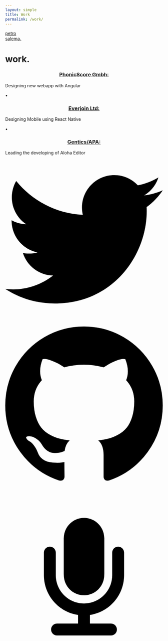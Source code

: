 ```yaml
---
layout: simple
title: Work
permalink: /work/
---
```


<a href="/" class="logo">
  petro<br/>
  salema<b>.</b>
</a>

<h1>work<b>.</b></h1>

<h3 style="text-align: center"><a href="http://phonicscore.com/">PhonicScore Gmbh<b>:</b></a></h3>
<div>Designing new webapp with Angular</div>

&bull;

<h3 style="text-align: center"><a href="http://everjoin.us/">Everjoin Ltd<b>:</b></a></h3>
<div>Designing Mobile using React Native</div>

&bull;

<h3 style="text-align: center"><a href="http://www.gentics.com/genticscms/index.de.html">Gentics/APA<b>:</b></a></h3>
<div>Leading the developing of Aloha Editor</div>

<!--

&bull;

I believe that:

<strong>Vision is essential<b>:</b></strong>
The future you can imagine is the future you work towards<b>.</b> This is true
for your products and company, so always
<a href="/talks/dream-big-think-small">dream big, think small</a><b>.</b>

<strong>Beauty is fundamental</strong><b>:</b>
It is not functional if it does not delight and inspire<b>.</b> It is more than
having the unit test past and choosing a modern design aethetic

<strong>Code is strategic</strong><b>:</b>

Empathy is the great differentiator.

-->

<div id="connect-icons">
  <a class="twitter social-link" href="https://twitter.com/petrosalema" title="Twitter" target="_blank">
    <svg xmlns="http://www.w3.org/2000/svg" viewBox="0 0 16 16"
      id="twitter-icon">
      <path d="M16,3.536c-0.589,0.261-1.221,0.438-1.885,0.517c0.678-0.406,1.198-1.05,1.443-1.816c-0.634,0.376-1.337,0.649-2.085,0.797
        c-0.599-0.638-1.452-1.037-2.396-1.037c-1.813,0-3.283,1.47-3.283,3.282c0,0.257,0.029,0.508,0.085,0.748
        c-2.728-0.137-5.147-1.444-6.766-3.43c-0.283,0.485-0.444,1.049-0.444,1.65c0,1.139,0.579,2.144,1.46,2.732
        C1.592,6.963,1.086,6.816,0.643,6.57c0,0.014,0,0.027,0,0.041c0,1.59,1.132,2.917,2.633,3.219C3,9.905,2.71,9.945,2.411,9.945
        c-0.212,0-0.417-0.021-0.618-0.059c0.418,1.304,1.63,2.253,3.066,2.28c-1.123,0.88-2.539,1.405-4.077,1.405
        c-0.265,0-0.526-0.016-0.783-0.046C1.453,14.456,3.178,15,5.032,15c6.038,0,9.34-5.002,9.34-9.34c0-0.142-0.003-0.284-0.01-0.425
        C15.003,4.773,15.56,4.195,16,3.536z"></path>
    </svg>
  </a>

  <a href="https://github.com/petrosalema">
    <svg xmlns="http://www.w3.org/2000/svg" viewBox="0 0 857.143 1000"
      id="github-icon">
      <path d="M857.088 500.032q0 140.058 -81.747 251.937t-211.203 154.845q-15.066 2.79 -22.041 -3.906t-6.975 -16.74v-117.738q0 -54.126 -29.016 -79.236 31.806 -3.348 57.195 -10.044t52.452 -21.762 45.198 -37.107 29.574 -58.59 11.439 -83.979q0 -67.518 -44.082 -114.948 20.646 -50.778 -4.464 -113.832 -15.624 -5.022 -45.198 6.138t-51.336 24.552l-21.204 13.392q-51.894 -14.508 -107.136 -14.508t-107.136 14.508q-8.928 -6.138 -23.715 -15.066t-46.593 -21.483 -47.988 -7.533q-24.552 63.054 -3.906 113.832 -44.082 47.43 -44.082 114.948 0 47.43 11.439 83.7t29.295 58.59 44.919 37.386 52.452 21.762 57.195 10.044q-22.32 20.088 -27.342 57.474 -11.718 5.58 -25.11 8.37t-31.806 2.79 -36.549 -11.997 -30.969 -34.875q-10.602 -17.856 -27.063 -29.016t-27.621 -13.392l-11.16 -1.674q-11.718 0 -16.182 2.511t-2.79 6.417 5.022 7.812 7.254 6.696l3.906 2.79q12.276 5.58 24.273 21.204t17.577 28.458l5.58 12.834q7.254 21.204 24.552 34.317t37.386 16.74 38.781 3.906 30.969 -1.953l12.834 -2.232q0 21.204 .279 49.662t.279 30.132q0 10.044 -7.254 16.74t-22.32 3.906q-129.456 -42.966 -211.203 -154.845t-81.747 -251.937q0 -116.622 57.474 -215.109t155.961 -155.961 215.109 -57.474 215.109 57.474 155.961 155.961 57.474 215.109z"></path>
    </svg>
  </a>

  <a href="/talks">
    <svg xmlns="http://www.w3.org/2000/svg" viewBox="0 0 100 100"
      id="speaking-icon">
    <g>
      <path d="M75.46,49.16h0.003v-0.098c0-0.006,0-0.013,0-0.019h0V34.787c0-2.088-1.693-3.781-3.782-3.781
        c-2.088,0-3.783,1.693-3.783,3.781v14.256c0,9.885-8.013,17.897-17.898,17.897s-17.898-8.013-17.898-17.897h0V34.787
        c0-2.088-1.693-3.781-3.782-3.781c-2.088,0-3.783,1.693-3.783,3.781V49.16h0.003c0.058,12.724,9.447,23.243,21.678,25.065v5.438
        H32.839v0.003c-2.074,0.018-3.75,1.701-3.75,3.779c0,2.078,1.676,3.761,3.75,3.779v0.003h34.29l0,0
        c2.089,0,3.782-1.693,3.782-3.782c0-2.089-1.693-3.782-3.782-3.782l0,0H53.782v-5.438C66.013,72.403,75.403,61.884,75.46,49.16z"></path>
      <path d="M37.186,48.941c0,7.088,5.745,12.833,12.833,12.833c7.087,0,12.831-5.746,12.831-12.833
        c0-0.096-0.012-0.188-0.014-0.283h0.053V25.322h-0.053c-0.153-6.955-5.826-12.549-12.817-12.549
        c-6.992,0-12.666,5.594-12.819,12.549h-0.052v23.336h0.052C37.199,48.753,37.186,48.845,37.186,48.941z"></path>
    </g>
    </svg>
  </a>
</div>


<!--
[Practice Bird by phonicscore](./work/practice-bird)
[Challenges by Everjoin](./work/everjoin-challenges)
[CMS by Gentics](./work/cms)
[Aloha Editor by Gentics](./work/aloha-editor)
-->
